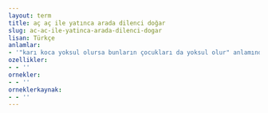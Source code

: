 ```yaml
---
layout: term
title: aç aç ile yatınca arada dilenci doğar
slug: ac-ac-ile-yatinca-arada-dilenci-dogar
lisan: Türkçe
anlamlar:
- '"karı koca yoksul olursa bunların çocukları da yoksul olur" anlamında kullanılan bir söz'
ozellikler:
- - ''
ornekler:
- - ''
orneklerkaynak:
- - ''
---
```

